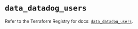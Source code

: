 # `data_datadog_users`

Refer to the Terraform Registry for docs: [`data_datadog_users`](https://registry.terraform.io/providers/datadog/datadog/3.75.0/docs/data-sources/users).
